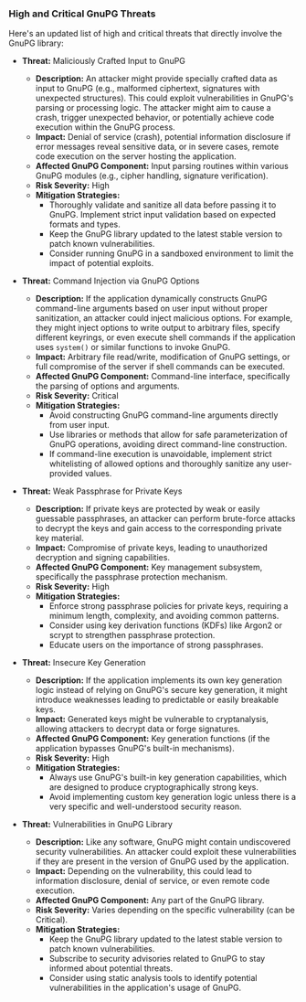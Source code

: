 ### High and Critical GnuPG Threats

Here's an updated list of high and critical threats that directly involve the GnuPG library:

*   **Threat:** Maliciously Crafted Input to GnuPG
    *   **Description:** An attacker might provide specially crafted data as input to GnuPG (e.g., malformed ciphertext, signatures with unexpected structures). This could exploit vulnerabilities in GnuPG's parsing or processing logic. The attacker might aim to cause a crash, trigger unexpected behavior, or potentially achieve code execution within the GnuPG process.
    *   **Impact:** Denial of service (crash), potential information disclosure if error messages reveal sensitive data, or in severe cases, remote code execution on the server hosting the application.
    *   **Affected GnuPG Component:** Input parsing routines within various GnuPG modules (e.g., cipher handling, signature verification).
    *   **Risk Severity:** High
    *   **Mitigation Strategies:**
        *   Thoroughly validate and sanitize all data before passing it to GnuPG. Implement strict input validation based on expected formats and types.
        *   Keep the GnuPG library updated to the latest stable version to patch known vulnerabilities.
        *   Consider running GnuPG in a sandboxed environment to limit the impact of potential exploits.

*   **Threat:** Command Injection via GnuPG Options
    *   **Description:** If the application dynamically constructs GnuPG command-line arguments based on user input without proper sanitization, an attacker could inject malicious options. For example, they might inject options to write output to arbitrary files, specify different keyrings, or even execute shell commands if the application uses `system()` or similar functions to invoke GnuPG.
    *   **Impact:** Arbitrary file read/write, modification of GnuPG settings, or full compromise of the server if shell commands can be executed.
    *   **Affected GnuPG Component:** Command-line interface, specifically the parsing of options and arguments.
    *   **Risk Severity:** Critical
    *   **Mitigation Strategies:**
        *   Avoid constructing GnuPG command-line arguments directly from user input.
        *   Use libraries or methods that allow for safe parameterization of GnuPG operations, avoiding direct command-line construction.
        *   If command-line execution is unavoidable, implement strict whitelisting of allowed options and thoroughly sanitize any user-provided values.

*   **Threat:** Weak Passphrase for Private Keys
    *   **Description:** If private keys are protected by weak or easily guessable passphrases, an attacker can perform brute-force attacks to decrypt the keys and gain access to the corresponding private key material.
    *   **Impact:** Compromise of private keys, leading to unauthorized decryption and signing capabilities.
    *   **Affected GnuPG Component:** Key management subsystem, specifically the passphrase protection mechanism.
    *   **Risk Severity:** High
    *   **Mitigation Strategies:**
        *   Enforce strong passphrase policies for private keys, requiring a minimum length, complexity, and avoiding common patterns.
        *   Consider using key derivation functions (KDFs) like Argon2 or scrypt to strengthen passphrase protection.
        *   Educate users on the importance of strong passphrases.

*   **Threat:** Insecure Key Generation
    *   **Description:** If the application implements its own key generation logic instead of relying on GnuPG's secure key generation, it might introduce weaknesses leading to predictable or easily breakable keys.
    *   **Impact:** Generated keys might be vulnerable to cryptanalysis, allowing attackers to decrypt data or forge signatures.
    *   **Affected GnuPG Component:** Key generation functions (if the application bypasses GnuPG's built-in mechanisms).
    *   **Risk Severity:** High
    *   **Mitigation Strategies:**
        *   Always use GnuPG's built-in key generation capabilities, which are designed to produce cryptographically strong keys.
        *   Avoid implementing custom key generation logic unless there is a very specific and well-understood security reason.

*   **Threat:** Vulnerabilities in GnuPG Library
    *   **Description:** Like any software, GnuPG might contain undiscovered security vulnerabilities. An attacker could exploit these vulnerabilities if they are present in the version of GnuPG used by the application.
    *   **Impact:** Depending on the vulnerability, this could lead to information disclosure, denial of service, or even remote code execution.
    *   **Affected GnuPG Component:** Any part of the GnuPG library.
    *   **Risk Severity:** Varies depending on the specific vulnerability (can be Critical).
    *   **Mitigation Strategies:**
        *   Keep the GnuPG library updated to the latest stable version to patch known vulnerabilities.
        *   Subscribe to security advisories related to GnuPG to stay informed about potential threats.
        *   Consider using static analysis tools to identify potential vulnerabilities in the application's usage of GnuPG.